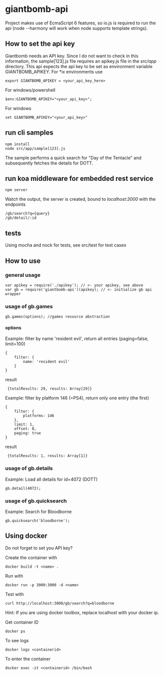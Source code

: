 
# giantbomb-api

Project makes use of EcmaScript 6 features, so io.js is required to run the api (node --harmony will work when node supports template strings).

## How to set the api key

Giantbomb needs an API key. Since I do not want to check in this information, the sample[123].js file requires an apikey.js file in the _src/app_ directory. 
This api expects the api key to be set as environment variable GIANTBOMB_APIKEY.
For *ix environments use

    export GIANTBOMB_APIKEY = <your_api_key_here>

For windows/powershell

    $env:GIANTBOMB_APIKEY="<your_api_key>";

For windows

    set GIANTBOMB_APIKEY="<your_api_key>"

## run cli samples

    npm install
    node src/app/sample[123].js

The sample performs a quick search for "Day of the Tentacle" and subsequently fetches the details for DOTT.

## run koa middleware for embedded rest service

    npm server

Watch the output, the server is created, bound to _localhost:3000_ with the endpoints

    /gb/search?q={query}
    /gb/detail/:id

## tests

Using mocha and nock for tests, see src/test for test cases

## How to use

### general usage

    var apikey = require('./apikey'); // <- your apikey, see above
    var gb = require('giantbomb-api')(apikey); // <- initialize gb api wrapper

### usage of gb.games

    gb.games(options); //games resource abstraction

#### options

Example: filter by name 'resident evil', return all entries (paging=false, limit=100)

    {
        filter: {
            name: 'resident evil'
        }
    }

result

     {totalResults: 29, results: Array[29]}

Example: filter by platform 146 (=PS4), return only one entry (the first)

    {
        filter: {
            platforms: 146
        },
        limit: 1,
        offset: 0,
        paging: true
    }

result

     {totalResults: 1, results: Array[1]}

### usage of gb.details

Example: Load all details for id=4072 (DOTT)

    gb.detail(4072);

### usage of gb.quicksearch

Example: Search for Bloodborne

    gb.quicksearch('bloodborne');


## Using docker

Do not forget to set you API key?

Create the container with

    docker build -t <name> .

Run with

    docker run -p 3000:3000 -d <name>

Test with

    curl http://localhost:3000/gb/search?q=bloodborne

Hint: If you are using docker toolbox, replace localhost with your docker ip.



Get container ID

    docker ps

To see logs

    docker logs <containerid>

To enter the container

    docker exec -it <containerid> /bin/bash
